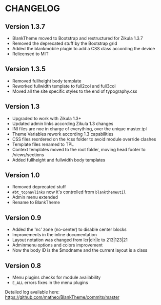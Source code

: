
# CHANGELOG

## Version 1.3.7

* BlankTheme moved to Bootstrap and restructured for Zikula 1.3.7
* Removed the deprecated stuff by the Bootstrap grid
* Added the blankmobile plugin to add a CSS class according the device
* Relicensed to MIT

## Version 1.3.5

* Removed fullheight body template
* Reworked fullwidth template to full2col and full3col
* Moved all the site specific styles to the end of typography.css

## Version 1.3

* Upgraded to work with Zikula 1.3+
* Updated admin links according Zikula 1.3 changes
* INI files are noe in charge of everything, over the unique master.tpl
* Theme Variables rework according 1.3 capabilities
* CSS files reordered on the /css folder to avoid module override clashes
* Template files renamed to TPL
* Context templates moved to the root folder, moving head footer to /views/sections
* Added fullheight and fullwidth body templates

## Version 1.0

* Removed deprecated stuff
* `#bt_topnavlinks` now it's controlled from `blankthemeutil`
* Admin menu extended
* Rename to BlankTheme

## Version 0.9

* Added the 'nc' zone (no-center) to disable center blocks
* Improvements in the inline documentation
* Layout notation was changed from lcr|clr|lc to 213|123|21
* Adminmenu options and colors improvement
* Now the body ID is the $modname and the current layout is a class

## Version 0.8

* Menu plugins checks for module availability
* `E_ALL` errors fixes in the menu plugins

Detailed log available here:  
https://github.com/matheo/BlankTheme/commits/master
